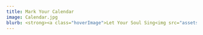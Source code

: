 ```yaml
---
title: Mark Your Calendar
image: Calendar.jpg
blurb: <strong><a class="hoverImage">Let Your Soul Sing<img src="assets/LetYourSoulSing.jpg"/></a></strong><br/>&nbsp;&nbsp;7:30pm on April 26, 2023 @ Knox-Met<br/>
---
```

